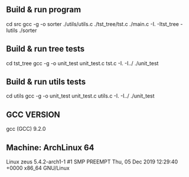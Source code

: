 ## Build & run program
cd src
gcc -g -o sorter  ./utils/utils.c ./tst_tree/tst.c ./main.c -I. -Itst_tree -Iutils
./sorter

## Build & run tree tests
cd tst_tree
gcc -g -o unit_test unit_test.c tst.c -I. -I../
./unit_test

## Build & run utils tests
cd utils
gcc -g -o unit_test unit_test.c utils.c -I. -I../
./unit_test

## GCC VERSION
gcc (GCC) 9.2.0

## Machine: ArchLinux 64
Linux zeus 5.4.2-arch1-1 #1 SMP PREEMPT Thu, 05 Dec 2019 12:29:40 +0000 x86_64 GNU/Linux